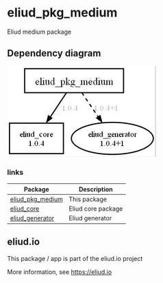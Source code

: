 # eliud_pkg_medium

Eliud medium package

## Dependency diagram

![Dependency diagram](https://github.com/eliudio/eliud_pkg_medium/raw/main/depends.jpg)

### links
|Package                                                                    |Description       |
|---------------------------------------------------------------------------|------------------|
|[eliud_pkg_medium](https://pub.dev/packages/eliud_pkg_medium)              |This package      |
|[eliud_core](https://pub.dev/packages/eliud_core)                          |Eliud core package|
|[eliud_generator](https://pub.dev/packages/eliud_generator)                |Eliud generator   |

## eliud.io

This package / app is part of the eliud.io project

More information, see https://eliud.io
